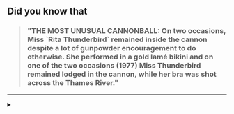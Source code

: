 ## Did you know that

<h3>
  <blockquote>
<!--START_SECTION:debris-->                                                                                                                                                                                                                                                                                                                                                                                                                                                                                                                                                                                                                                                                                                                                                                                                                                                                                                                                                                                                                                                                                                                                  
"THE MOST UNUSUAL CANNONBALL: On two occasions, Miss `Rita Thunderbird` remained inside the cannon despite a lot of gunpowder encouragement to do otherwise. She performed in a gold lamé bikini and on one of the two occasions (1977) Miss Thunderbird remained lodged in the cannon, while her bra was shot across the Thames River."
<!--END_SECTION:debris-->
  </blockquote>
</h3>

-----

<details>
  <summary></summary>

<img src="https://github-readme-stats.vercel.app/api?show_icons=true&hide=issues&username=ekickx"> <img src="https://github-readme-stats.vercel.app/api/top-langs/?layout=compact&username=ekickx">

</details>
